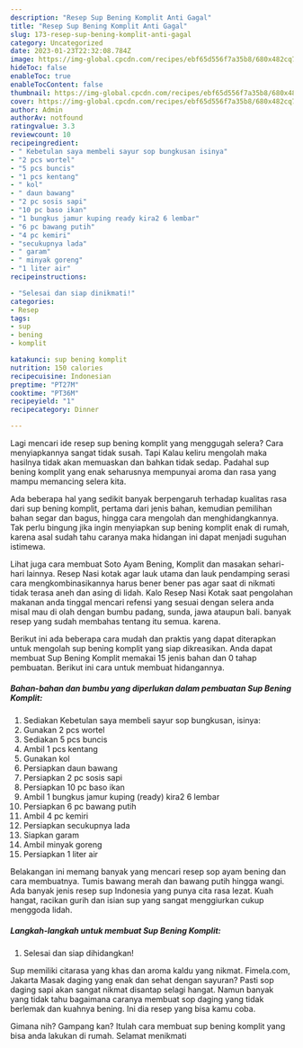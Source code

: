 ```yaml
---
description: "Resep Sup Bening Komplit Anti Gagal"
title: "Resep Sup Bening Komplit Anti Gagal"
slug: 173-resep-sup-bening-komplit-anti-gagal
category: Uncategorized
date: 2023-01-23T22:32:08.784Z
image: https://img-global.cpcdn.com/recipes/ebf65d556f7a35b8/680x482cq70/sup-bening-komplit-foto-resep-utama.jpg
hideToc: false
enableToc: true
enableTocContent: false
thumbnail: https://img-global.cpcdn.com/recipes/ebf65d556f7a35b8/680x482cq70/sup-bening-komplit-foto-resep-utama.jpg
cover: https://img-global.cpcdn.com/recipes/ebf65d556f7a35b8/680x482cq70/sup-bening-komplit-foto-resep-utama.jpg
author: Admin
authorAv: notfound
ratingvalue: 3.3
reviewcount: 10
recipeingredient:
- " Kebetulan saya membeli sayur sop bungkusan isinya"
- "2 pcs wortel"
- "5 pcs buncis"
- "1 pcs kentang"
- " kol"
- " daun bawang"
- "2 pc sosis sapi"
- "10 pc baso ikan"
- "1 bungkus jamur kuping ready kira2 6 lembar"
- "6 pc bawang putih"
- "4 pc kemiri"
- "secukupnya lada"
- " garam"
- " minyak goreng"
- "1 liter air"
recipeinstructions:

- "Selesai dan siap dinikmati!"
categories:
- Resep
tags:
- sup
- bening
- komplit

katakunci: sup bening komplit 
nutrition: 150 calories
recipecuisine: Indonesian
preptime: "PT27M"
cooktime: "PT36M"
recipeyield: "1"
recipecategory: Dinner

---
```



Lagi mencari ide resep sup bening komplit yang menggugah selera? Cara menyiapkannya sangat tidak susah. Tapi Kalau keliru mengolah maka hasilnya tidak akan memuaskan dan bahkan tidak sedap. Padahal sup bening komplit yang enak seharusnya mempunyai aroma dan rasa yang mampu memancing selera kita.


Ada beberapa hal yang sedikit banyak berpengaruh terhadap kualitas rasa dari sup bening komplit, pertama dari jenis bahan, kemudian pemilihan bahan segar dan bagus, hingga cara mengolah dan menghidangkannya. Tak perlu bingung jika ingin menyiapkan sup bening komplit enak di rumah, karena asal sudah tahu caranya maka hidangan ini dapat menjadi suguhan istimewa.

Lihat juga cara membuat Soto Ayam Bening, Komplit dan masakan sehari-hari lainnya. Resep Nasi kotak agar lauk utama dan lauk pendamping serasi cara mengkombinasikannya harus bener bener pas agar saat di nikmati tidak terasa aneh dan asing di lidah. Kalo Resep Nasi Kotak saat pengolahan makanan anda tinggal mencari refensi yang sesuai dengan selera anda misal mau di olah dengan bumbu padang, sunda, jawa ataupun bali. banyak resep yang sudah membahas tentang itu semua. karena.


Berikut ini ada beberapa cara mudah dan praktis yang dapat diterapkan untuk mengolah sup bening komplit yang siap dikreasikan. Anda dapat membuat Sup Bening Komplit memakai 15 jenis bahan dan 0 tahap pembuatan. Berikut ini cara untuk membuat hidangannya.

<!--inarticleads1-->

##### Bahan-bahan dan bumbu yang diperlukan dalam pembuatan Sup Bening Komplit:

1. Sediakan  Kebetulan saya membeli sayur sop bungkusan, isinya:
1. Gunakan 2 pcs wortel
1. Sediakan 5 pcs buncis
1. Ambil 1 pcs kentang
1. Gunakan  kol
1. Persiapkan  daun bawang
1. Persiapkan 2 pc sosis sapi
1. Persiapkan 10 pc baso ikan
1. Ambil 1 bungkus jamur kuping (ready) kira2 6 lembar
1. Persiapkan 6 pc bawang putih
1. Ambil 4 pc kemiri
1. Persiapkan secukupnya lada
1. Siapkan  garam
1. Ambil  minyak goreng
1. Persiapkan 1 liter air


Belakangan ini memang banyak yang mencari resep sop ayam bening dan cara membuatnya. Tumis bawang merah dan bawang putih hingga wangi. Ada banyak jenis resep sup Indonesia yang punya cita rasa lezat. Kuah hangat, racikan gurih dan isian sup yang sangat menggiurkan cukup menggoda lidah. 

<!--inarticleads2-->

##### Langkah-langkah untuk membuat Sup Bening Komplit:


1. Selesai dan siap dihidangkan!

Sup memiliki citarasa yang khas dan aroma kaldu yang nikmat. Fimela.com, Jakarta Masak daging yang enak dan sehat dengan sayuran? Pasti sop daging sapi akan sangat nikmat disantap selagi hangat. Namun banyak yang tidak tahu bagaimana caranya membuat sop daging yang tidak berlemak dan kuahnya bening. Ini dia resep yang bisa kamu coba. 

Gimana nih? Gampang kan? Itulah cara membuat sup bening komplit yang bisa anda lakukan di rumah. Selamat menikmati
